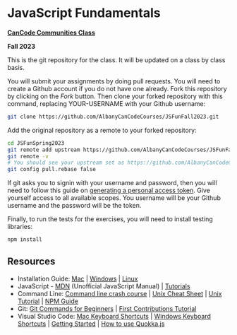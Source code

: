 # JavaScript Fundamentals

**[CanCode Communities Class](https://cancode.org/)**

**Fall 2023**

This is the git repository for the class. It will be updated on a class by class basis.

You will submit your assignments by doing pull requests. You will need to create a Github account if you do not have one already. Fork this repository by clicking on the _Fork_ button. Then clone your forked repository with this command, replacing YOUR-USERNAME with your Github username:

```bash
git clone https://github.com/AlbanyCanCodeCourses/JSFunFall2023.git
```

Add the original repository as a remote to your forked repository:

```bash
cd JSFunSpring2023
git remote add upstream https://github.com/AlbanyCanCodeCourses/JSFunFall2023.git
git remote -v
# You should see your upstream set as https://github.com/AlbanyCanCodeCourses/JSFunFall2023.git
git config pull.rebase false
```

If git asks you to signin with your username and password, then you will need to follow this guide on [generating a personal access token](https://docs.github.com/en/authentication/keeping-your-account-and-data-secure/creating-a-personal-access-token#creating-a-personal-access-token-classic). Give yourself access to all available scopes. You username will be your Github username and the password will be the token.

Finally, to run the tests for the exercises, you will need to install testing libraries:

```bash
npm install
```

## Resources

- Installation Guide: [Mac](docs/InstallationGuideMac.md) | [Windows](docs/InstallationGuideWindows.md) | [Linux](docs/InstallationGuideLinuxAndNVM.md)
- JavaScript - [MDN](https://developer.mozilla.org/en-US/) (Unofficial JavaScript Manual) | [Tutorials](https://javascript.info/)
- Command Line: [Command line crash course](https://developer.mozilla.org/en-US/docs/Learn/Tools_and_testing/Understanding_client-side_tools/Command_line) | [Unix Cheat Sheet](https://www.guru99.com/linux-commands-cheat-sheet.html) | [Unix Tutorial](http://www.ee.surrey.ac.uk/Teaching/Unix/) | [NPM Guide](https://nodesource.com/blog/an-absolute-beginners-guide-to-using-npm/)
- Git: [Git Commands for Beginners](http://rogerdudler.github.io/git-guide/) | [First Contributions Tutorial](https://github.com/firstcontributions/first-contributions)
- Visual Studio Code: [Mac Keyboard Shortcuts](https://code.visualstudio.com/shortcuts/keyboard-shortcuts-macos.pdf) | [Windows Keyboard Shortcuts](https://code.visualstudio.com/shortcuts/keyboard-shortcuts-windows.pdf) | [Getting Started](https://code.visualstudio.com/docs/getstarted/introvideos) | [How to use Quokka.js](https://debug.to/1441/quokka-js-extension-for-visual-studio-code)
